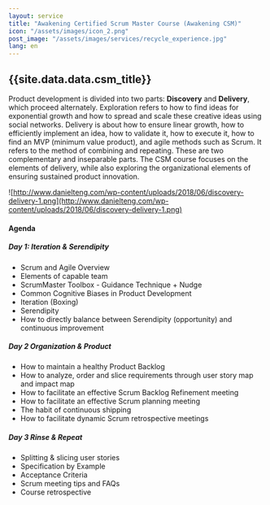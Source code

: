 ```yaml
---
layout: service
title: "Awakening Certified Scrum Master Course (Awakening CSM)"
icon: "/assets/images/icon_2.png"
post_image: "/assets/images/services/recycle_experience.jpg"
lang: en
---
```


<h2>{{site.data.data.csm_title}}</h2>

Product development is divided into two parts: **Discovery** and **Delivery**, which proceed alternately. Exploration refers to how to find ideas for exponential growth and how to spread and scale these creative ideas using social networks. Delivery is about how to ensure linear growth, how to efficiently implement an idea, how to validate it, how to execute it, how to find an MVP (minimum value product), and agile methods such as Scrum. It refers to the method of combining and repeating. These are two complementary and inseparable parts. The CSM course focuses on the elements of delivery, while also exploring the organizational elements of ensuring sustained product innovation.

![http://www.danielteng.com/wp-content/uploads/2018/06/discovery-delivery-1.png](http://www.danielteng.com/wp-content/uploads/2018/06/discovery-delivery-1.png)

#### Agenda

##### Day 1: Iteration & Serendipity

* Scrum and Agile Overview
* Elements of capable team
* ScrumMaster Toolbox - Guidance Technique + Nudge
* Common Cognitive Biases in Product Development
* Iteration (Boxing)
* Serendipity
* How to directly balance between Serendipity (opportunity) and continuous improvement

##### Day 2 Organization & Product

* How to maintain a healthy Product Backlog
* How to analyze, order and slice requirements through user story map and impact map
* How to facilitate an effective Scrum Backlog Refinement meeting
* How to facilitate an effective Scrum planning meeting
* The habit of continuous shipping
* How to facilitate dynamic Scrum retrospective meetings

##### Day 3 Rinse & Repeat

* Splitting & slicing user stories
* Specification by Example
* Acceptance Criteria
* Scrum meeting tips and FAQs
* Course retrospective 